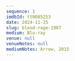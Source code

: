 ```yaml
---
sequence: 1
imdbId: tt0085253
date: 2024-11-25
slug: blood-rage-1987
medium: Blu-ray
venue: null
venueNotes: null
mediumNotes: Arrow, 2015
---
```


